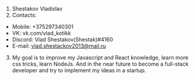 1. Shestakov Vladislav
2. Contacts:

- Mobile: +375297340301
- VK: vk.com/vlad_kotikk
- Discord: Vlad Shestakov(Shestak)#4160
- E-mail: vlad.shestackov2013@mail.ru

3. My goal is to improve my Javascript and React knowledge, learn more css tricks, learn NodeJs. And in the near future to become a full-stack developer and try to implement my ideas in a startup.
